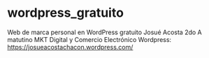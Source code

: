 # wordpress_gratuito
Web de marca personal en WordPress gratuito 
Josué Acosta 
2do A matutino MKT Digital y Comercio Electrónico 
Wordpress: https://josueacostachacon.wordpress.com/
